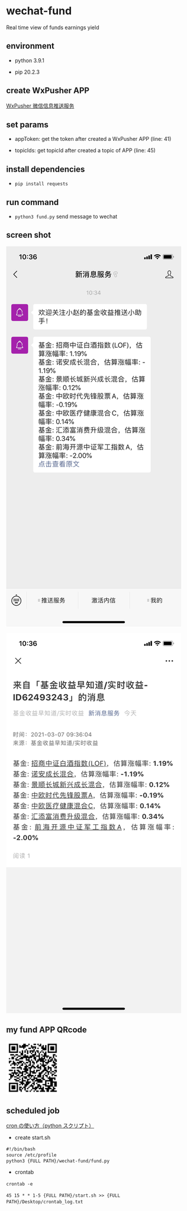 # wechat-fund

Real time view of funds earnings yield

## environment

- python 3.9.1

- pip 20.2.3

## create WxPusher APP

[WxPusher 微信信息推送服务](https://wxpusher.zjiecode.com/admin/)

## set params

- appToken: get the token after created a WxPusher APP (line: 41)

- topicIds: get topicId after created a topic of APP (line: 45)

## install dependencies

- `pip install requests`

## run command

- `python3 fund.py` send message to wechat

## screen shot

![image](https://github.com/peepa857/wechat-fund/blob/master/image/wx-message.png)

![image](https://github.com/peepa857/wechat-fund/blob/master/image/message-detail.png)

## my fund APP QRcode

![image](https://github.com/peepa857/wechat-fund/blob/master/image/qrcode.png)

## scheduled job

[cron の使い方（python スクリプト）](https://qiita.com/saira/items/76a5538a6b2556f6b339)

- create start.sh

```
#!/bin/bash
source /etc/profile
python3 {FULL PATH}/wechat-fund/fund.py
```
- crontab

`crontab -e`

`45 15 * * 1-5 {FULL PATH}/start.sh >> {FULL PATH}/Desktop/crontab_log.txt`
